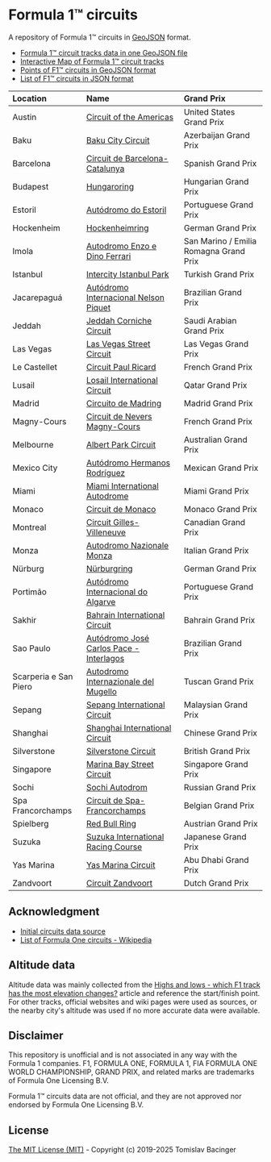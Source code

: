 # Formula 1™ circuits

A repository of Formula 1™ circuits in [GeoJSON](http://geojson.org/) format.

* [Formula 1™ circuit tracks data in one GeoJSON file](f1-circuits.geojson)
* [Interactive Map of Formula 1™ circuit tracks](https://svemir.co/f1/)
* [Points of F1™ circuits in GeoJSON format](f1-locations.geojson)
* [List of F1™ circuits in JSON format](f1-locations.json)

| Location | Name | Grand Prix |
|:---|:---|:---|
| Austin | [Circuit of the Americas](circuits/us-2012.geojson) | United States Grand Prix |
| Baku | [Baku City Circuit](circuits/az-2016.geojson) | Azerbaijan Grand Prix |
| Barcelona | [Circuit de Barcelona-Catalunya](circuits/es-1991.geojson) | Spanish Grand Prix |
| Budapest | [Hungaroring](circuits/hu-1986.geojson) | Hungarian Grand Prix |
| Estoril | [Autódromo do Estoril](circuits/pt-1972.geojson) | Portuguese Grand Prix |
| Hockenheim | [Hockenheimring](circuits/de-1932.geojson) | German Grand Prix |
| Imola | [Autodromo Enzo e Dino Ferrari](circuits/it-1953.geojson) | San Marino / Emilia Romagna Grand Prix |
| Istanbul | [Intercity Istanbul Park](circuits/tr-2005.geojson) | Turkish Grand Prix |
| Jacarepaguá | [Autódromo Internacional Nelson Piquet](circuits/br-1977.geojson) | Brazilian Grand Prix |
| Jeddah | [Jeddah Corniche Circuit](circuits/sa-2021.geojson) | Saudi Arabian Grand Prix |
| Las Vegas | [Las Vegas Street Circuit](circuits/us-2023.geojson) | Las Vegas Grand Prix |
| Le Castellet | [Circuit Paul Ricard](circuits/fr-1969.geojson) | French Grand Prix |
| Lusail | [Losail International Circuit](circuits/qa-2004.geojson) | Qatar Grand Prix |
| Madrid | [Circuito de Madring](circuits/es-2026.geojson) | Madrid Grand Prix |
| Magny-Cours | [Circuit de Nevers Magny-Cours](circuits/fr-1960.geojson) | French Grand Prix |
| Melbourne | [Albert Park Circuit](circuits/au-1953.geojson) | Australian Grand Prix |
| Mexico City | [Autódromo Hermanos Rodríguez](circuits/mx-1962.geojson) | Mexican Grand Prix |
| Miami | [Miami International Autodrome](circuits/us-2022.geojson) | Miami Grand Prix |
| Monaco | [Circuit de Monaco](circuits/mc-1929.geojson) | Monaco Grand Prix |
| Montreal | [Circuit Gilles-Villeneuve](circuits/ca-1978.geojson) | Canadian Grand Prix |
| Monza | [Autodromo Nazionale Monza](circuits/it-1922.geojson) | Italian Grand Prix |
| Nürburg | [Nürburgring](circuits/de-1927.geojson) | German Grand Prix |
| Portimão | [Autódromo Internacional do Algarve](circuits/pt-2008.geojson) | Portuguese Grand Prix |
| Sakhir | [Bahrain International Circuit](circuits/bh-2002.geojson) | Bahrain Grand Prix |
| Sao Paulo | [Autódromo José Carlos Pace - Interlagos](circuits/br-1940.geojson) | Brazilian Grand Prix |
| Scarperia e San Piero | [Autodromo Internazionale del Mugello](circuits/it-1914.geojson) | Tuscan Grand Prix |
| Sepang | [Sepang International Circuit](circuits/my-1999.geojson) | Malaysian Grand Prix |
| Shanghai | [Shanghai International Circuit](circuits/cn-2004.geojson) | Chinese Grand Prix |
| Silverstone | [Silverstone Circuit](circuits/gb-1948.geojson) | British Grand Prix |
| Singapore | [Marina Bay Street Circuit](circuits/sg-2008.geojson) | Singapore Grand Prix |
| Sochi | [Sochi Autodrom](circuits/ru-2014.geojson) | Russian Grand Prix |
| Spa Francorchamps | [Circuit de Spa-Francorchamps](circuits/be-1925.geojson) | Belgian Grand Prix |
| Spielberg | [Red Bull Ring](circuits/at-1969.geojson) | Austrian Grand Prix |
| Suzuka | [Suzuka International Racing Course](circuits/jp-1962.geojson) | Japanese Grand Prix |
| Yas Marina | [Yas Marina Circuit](circuits/ae-2009.geojson) | Abu Dhabi Grand Prix |
| Zandvoort | [Circuit Zandvoort](circuits/nl-1948.geojson) | Dutch Grand Prix |

## Acknowledgment

* [Initial circuits data source](https://www.google.com/maps/d/u/0/viewer?mid=1nv6ugq4H67CSzKUauW92-pPstYw&ll=-37.84579005412956%2C144.96881158570557&z=16)
* [List of Formula One circuits - Wikipedia](https://en.wikipedia.org/wiki/List_of_Formula_One_circuits)

## Altitude data

Altitude data was mainly collected from the [Highs and lows - which F1 track has the most elevation changes?](https://www.formula1.com/en/latest/features/2016/10/highs-and-lows---which-f1-track-has-the-most-elevation-changes-.html) article and reference the start/finish point. For other tracks, official websites and wiki pages were used as sources, or the nearby city's altitude was used if no more accurate data were available.

## Disclaimer

This repository is unofficial and is not associated in any way with the Formula 1 companies. F1, FORMULA ONE, FORMULA 1, FIA FORMULA ONE WORLD CHAMPIONSHIP, GRAND PRIX, and related marks are trademarks of Formula One Licensing B.V. 

Formula 1™ circuits data are not official, and they are not approved nor endorsed by Formula One Licensing B.V.

## License

[The MIT License (MIT)](LICENSE.md) - Copyright (c) 2019-2025 Tomislav Bacinger